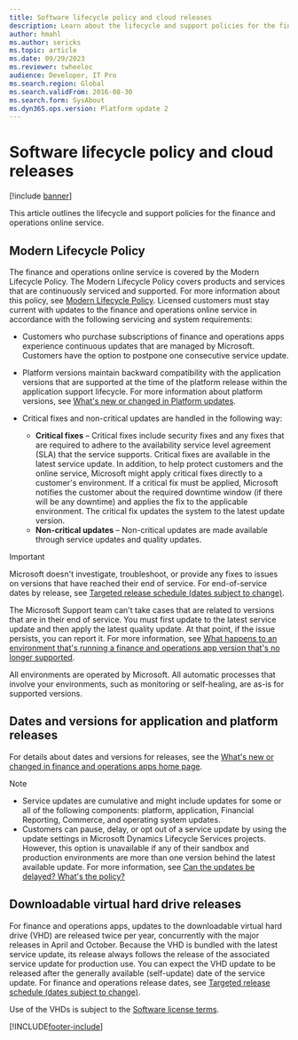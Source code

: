 ```yaml
---
title: Software lifecycle policy and cloud releases
description: Learn about the lifecycle and support policies for the finance and operations online service, including dates and versions for application and platform releases.
author: hmahl
ms.author: sericks
ms.topic: article
ms.date: 09/29/2023
ms.reviewer: twheeloc
audience: Developer, IT Pro
ms.search.region: Global
ms.search.validFrom: 2016-08-30
ms.search.form: SysAbout
ms.dyn365.ops.version: Platform update 2
---
```


# Software lifecycle policy and cloud releases

[!include [banner](../includes/banner.md)]

This article outlines the lifecycle and support policies for the finance and operations online service.

## Modern Lifecycle Policy

The finance and operations online service is covered by the Modern Lifecycle Policy. The Modern Lifecycle Policy covers products and services that are continuously serviced and supported. For more information about this policy, see [Modern Lifecycle Policy](https://support.microsoft.com/help/30881). Licensed customers must stay current with updates to the finance and operations online service in accordance with the following servicing and system requirements:

- Customers who purchase subscriptions of finance and operations apps experience continuous updates that are managed by Microsoft. Customers have the option to postpone one consecutive service update.
- Platform versions maintain backward compatibility with the application versions that are supported at the time of the platform release within the application support lifecycle. For more information about platform versions, see [What's new or changed in Platform updates](../get-started/whats-new-home-page.md).
- Critical fixes and non-critical updates are handled in the following way:

    - **Critical fixes** – Critical fixes include security fixes and any fixes that are required to adhere to the availability service level agreement (SLA) that the service supports. Critical fixes are available in the latest service update. In addition, to help protect customers and the online service, Microsoft might apply critical fixes directly to a customer's environment. If a critical fix must be applied, Microsoft notifies the customer about the required downtime window (if there will be any downtime) and applies the fix to the applicable environment. The critical fix updates the system to the latest update version.
    - **Non-critical updates** – Non-critical updates are made available through service updates and quality updates.

> [!IMPORTANT]
> Microsoft doesn't investigate, troubleshoot, or provide any fixes to issues on versions that have reached their end of service. For end-of-service dates by release, see [Targeted release schedule (dates subject to change)](../get-started/public-preview-releases.md#targeted-release-schedule-dates-subject-to-change).
>
> The Microsoft Support team can't take cases that are related to versions that are in their end of service. You must first update to the latest service update and then apply the latest quality update. At that point, if the issue  persists, you can report it. For more information, see [What happens to an environment that's running a finance and operations app version that's no longer supported](../../fin-ops/get-started/one-version.md#what-happens-to-an-environment-that-is-running-a-finance-and-operations-app-version-that-is-no-longer-supported).
>
> All environments are operated by Microsoft. All automatic processes that involve your environments, such as monitoring or self-healing, are as-is for supported versions.

## Dates and versions for application and platform releases

For details about dates and versions for releases, see the [What's new or changed in finance and operations apps home page](../../fin-ops/get-started/whats-new-changed.md).

> [!NOTE]
> - Service updates are cumulative and might include updates for some or all of the following components: platform, application, Financial Reporting, Commerce, and operating system updates.
> - Customers can pause, delay, or opt out of a service update by using the update settings in Microsoft Dynamics Lifecycle Services projects. However, this option is unavailable if any of their sandbox and production environments are more than one version behind the latest available update. For more information, see [Can the updates be delayed? What's the policy?](../../fin-ops/get-started/one-version.md#can-the-updates-be-delayed-what-is-the-policy)

## Downloadable virtual hard drive releases

For finance and operations apps, updates to the downloadable virtual hard drive (VHD) are released twice per year, concurrently with the major releases in April and October. Because the VHD is bundled with the latest service update, its release always follows the release of the associated service update for production use. You can expect the VHD update to be released after the generally available (self-update) date of the service update. For finance and operations release dates, see [Targeted release schedule (dates subject to change)](../get-started/public-preview-releases.md#targeted-release-schedule-dates-subject-to-change).

Use of the VHDs is subject to the [Software license terms](https://go.microsoft.com/fwlink/?linkid=851163).

[!INCLUDE[footer-include](../../../includes/footer-banner.md)]
